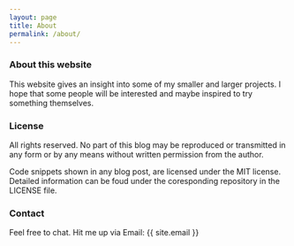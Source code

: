 ```yaml
---
layout: page
title: About
permalink: /about/
---
```


### About this website
This website gives an insight into some of my smaller and larger projects. I hope that some people will be interested and maybe inspired to try something themselves.


### License
All rights reserved. No part of this blog may be reproduced or transmitted in any form or by any means without written permission from the author.

Code snippets shown in any blog post, are licensed under the MIT license. Detailed information can be foud under the coresponding repository in the LICENSE file.

### Contact
Feel free to chat. Hit me up via Email: {{ site.email }}



